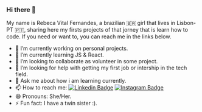 ### Hi there 👋

My name is Rebeca Vital Fernandes, a brazilian 🇧🇷 girl that lives in Lisbon-PT 🇵🇹, sharing here my firsts projects of that jorney that is learn how to code. If you need or want to, you can reach me in the links below.

- 🔭 I’m currently working on personal projects.
- 🌱 I’m currently learning JS & React.
- 👯 I’m looking to collaborate as volunteer in some project.
- 🤔 I’m looking for help with getting my first job or intership in the tech field. 
- 💬 Ask me about how i am learning currently.
- 📫 How to reach me: [![Linkedin Badge](https://img.shields.io/badge/-LinkedIn-blue?style=flat-square&logo=Linkedin&logoColor=white&link=https://www.linkedin.com/in/rebeca-vital/)](https://www.linkedin.com/in/rebeca-vital/) [![Instagram Badge](https://img.shields.io/badge/-Instagram-violet?style=flat-square&logo=Instagram&logoColor=white&link=https://www.instagram.com/rebeca_vital/)](https://www.instagram.com/rebeca_vital/) 
- 😄 Pronouns: She/Her.
- ⚡ Fun fact: I have a twin sister :).
